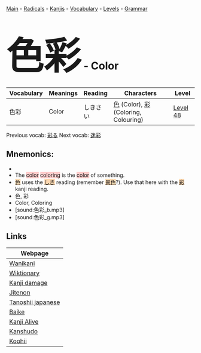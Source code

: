 <style> bigfont {font-size: 100px}</style>
[Main](../README.md) -
[Radicals](../radicals.md) -
[Kanjis](../kanjis.md) -
[Vocabulary](../vocabulary.md) -
[Levels](../levels.md) -
[Grammar](../grammar.md)
# <bigfont> 色彩</bigfont> - Color 

| Vocabulary | Meanings | Reading | Characters | Level |
| --- | --- | --- | --- | --- |
| 色彩 | Color | しきさい |  [色](../kanjis/色.md) (Color), [彩](../kanjis/彩.md) (Coloring, Colouring) | [Level 48](../levels/wk_level48.md) |

Previous vocab: [彩る](彩る.md) Next vocab: [迷彩](迷彩.md) 

## Mnemonics:

* 
* The <span style="background-color:#ffcccb"> color</span> <span style="background-color:#ffcccb"> coloring</span> is the <span style="background-color:#ffcccb"> color</span> of something.
* <span style="background-color:#fed8b1"> [色](https://jisho.org/search/色)</span> uses the <span style="background-color:#fed8b1"> [しき](https://jisho.org/search/しき)</span> reading (remember <span style="background-color:#fed8b1"> [景色](https://jisho.org/search/景色)</span>?). Use that here with the <span style="background-color:#fed8b1"> [彩](https://jisho.org/search/彩)</span> kanji reading.
* 色, 彩
* Color, Coloring
* [sound:色彩_b.mp3]
* [sound:色彩_g.mp3]


## Links 

| Webpage |
| --- |
| [Wanikani          ](https://www.wanikani.com/kanji/色彩) |
| [Wiktionary        ](https://en.wiktionary.org/wiki/色彩) |
| [Kanji damage      ](http://www.kanjidamage.com/kanji/search?utf8=✓&q=色彩) |
| [Jitenon           ](https://jitenon.com/kanji/色彩) |
| [Tanoshii japanese ](https://www.tanoshiijapanese.com/dictionary/kanji.cfm?k=色彩) |
| [Baike             ](https://baike.baidu.com/item/色彩) |
| [Kanji Alive       ](https://app.kanjialive.com/色彩) |
| [Kanshudo          ](https://www.kanshudo.com/searchmn?q=色彩) |
| [Koohii            ](https://kanji.koohii.com/study/kanji/色彩) |
